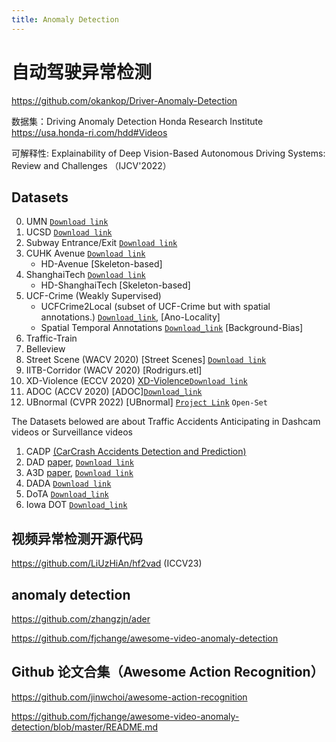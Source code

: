 ```yaml
---
title: Anomaly Detection
---
```


# 自动驾驶异常检测

https://github.com/okankop/Driver-Anomaly-Detection

数据集：Driving Anomaly Detection Honda Research Institute
https://usa.honda-ri.com/hdd#Videos

可解释性: Explainability of Deep Vision-Based Autonomous Driving Systems:
Review and Challenges （IJCV'2022）

## Datasets
0. UMN [`Download link`](http://mha.cs.umn.edu/)
1. UCSD [`Download link`](http://www.svcl.ucsd.edu/projects/anomaly/dataset.html)
2. Subway Entrance/Exit [`Download link`](http://vision.eecs.yorku.ca/research/anomalous-behaviour-data/)
3. CUHK Avenue [`Download link`](http://www.cse.cuhk.edu.hk/leojia/projects/detectabnormal/dataset.html)
    - HD-Avenue [Skeleton-based]
4. ShanghaiTech [`Download link`](https://svip-lab.github.io/dataset/campus_dataset.html)
    - HD-ShanghaiTech [Skeleton-based]
5. UCF-Crime (Weakly Supervised)
    - UCFCrime2Local (subset of UCF-Crime but with spatial annotations.) [`Download_link`](http://imagelab.ing.unimore.it/UCFCrime2Local), [Ano-Locality]
    - Spatial Temporal Annotations [`Download_link`](https://github.com/xuzero/UCFCrime_BoundingBox_Annotation) [Background-Bias]
6. Traffic-Train
7. Belleview
8. Street Scene (WACV 2020) [Street Scenes] [`Download link`](https://www.merl.com/demos/video-anomaly-detection)
9. IITB-Corridor (WACV 2020) [Rodrigurs.etl]
10. XD-Violence (ECCV 2020) [XD-Violence](#12003)[`Download link`](https://roc-ng.github.io/XD-Violence/)
11. ADOC (ACCV 2020) [ADOC][`Download_link`](http://qil.uh.edu/main/datasets/)
12. UBnormal (CVPR 2022) [UBnormal] [`Project Link`](https://github.com/lilygeorgescu/UBnormal) `Open-Set`

The Datasets belowed are about Traffic Accidents Anticipating in Dashcam videos or Surveillance videos

1. CADP [(CarCrash Accidents Detection and Prediction)](https://github.com/ankitshah009/CarCrash_forecasting_and_detection)
2. DAD  [paper](https://yuxng.github.io/chan_accv16.pdf), [`Download link`](https://aliensunmin.github.io/project/dashcam/)
3. A3D  [paper](https://arxiv.org/abs/1903.00618?), [`Download link`](https://github.com/MoonBlvd/tad-IROS2019)
4. DADA  [`Download link`](https://github.com/JWFangit/LOTVS-DADA)
5. DoTA   [`Download_link`](https://github.com/MoonBlvd/Detection-of-Traffic-Anomaly)
6. Iowa DOT [`Download_link`](https://www.aicitychallenge.org/2018-ai-city-challenge/)


## 视频异常检测开源代码


https://github.com/LiUzHiAn/hf2vad (ICCV23)


## anomaly detection

https://github.com/zhangzjn/ader

https://github.com/fjchange/awesome-video-anomaly-detection

## Github 论文合集（Awesome Action Recognition）


https://github.com/jinwchoi/awesome-action-recognition

https://github.com/fjchange/awesome-video-anomaly-detection/blob/master/README.md

